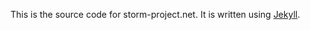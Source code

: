 This is the source code for storm-project.net. It is written using [Jekyll](https://github.com/mojombo/jekyll).




